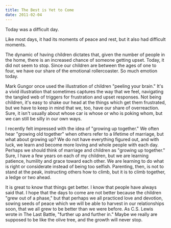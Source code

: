 ```yaml
---
title: The Best is Yet to Come
date: 2011-02-04
---
```


Today was a difficult day.

Like most days, it had its moments of peace and rest, but it also had difficult moments.

The dynamic of having children dictates that, given the number of people in the home, there is an increased chance of someone getting upset. Today, it did not seem to stop. Since our children are between the ages of one to four, we have our share of the emotional rollercoaster. So much emotion today.

Mark Gungor once used the illustration of children "peeling your brain." It's a vivid illustration that sometimes captures the way that we feel, navigating the tangled web of triggers for frustration and upset responses. Not being children, it's easy to shake our head at the things which get them frustrated, but we have to keep in mind that we, too, have our share of overreaction. Sure, it isn't usually about whose car is whose or who is poking whom, but we can still be silly in our own ways.

I recently felt impressed with the idea of "growing up together." We often hear "growing old together" when others refer to a lifetime of marriage, but what about growing up? We do not have everything figured out, and with luck, we learn and become more loving and whole people with each day. Perhaps we should think of marriage and children as "growing up together." Sure, I have a few years on each of my children, but we are learning patience, humility and grace toward each other. We are learning to do what is right or considerate instead of being too selfish. Parenting, then, is not to stand at the peak, instructing others how to climb, but it is to climb together, a ledge or two ahead.

It is great to know that things get better. I know that people have always said that. I hope that the days to come are not better because the children "grew out of a phase," but that perhaps we all practiced love and devotion, sowing seeds of peace which we will be able to harvest in our relationships soon, that we all grew to be better than we were before. As C.S. Lewis wrote in The Last Battle, "further up and further in." Maybe we really are supposed to be like the olive tree, and the growth will never stop.